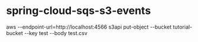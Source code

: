 # spring-cloud-sqs-s3-events

aws --endpoint-url=http://localhost:4566 s3api put-object --bucket tutorial-bucket --key test --body test.csv